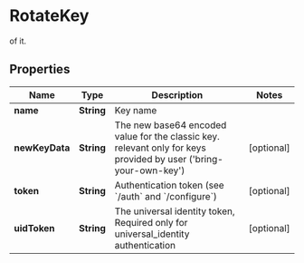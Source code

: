 

# RotateKey

of it.
## Properties

Name | Type | Description | Notes
------------ | ------------- | ------------- | -------------
**name** | **String** | Key name | 
**newKeyData** | **String** | The new base64 encoded value for the classic key. relevant only for keys provided by user (&#39;bring-your-own-key&#39;) |  [optional]
**token** | **String** | Authentication token (see &#x60;/auth&#x60; and &#x60;/configure&#x60;) |  [optional]
**uidToken** | **String** | The universal identity token, Required only for universal_identity authentication |  [optional]




